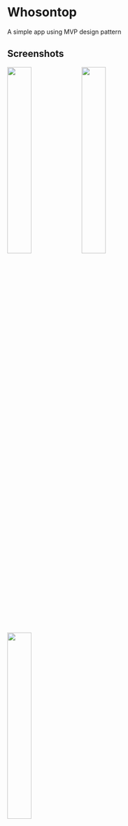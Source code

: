 # Whosontop
A simple app using MVP design pattern

## Screenshots
<div style="dispaly:flex">
    <img src="screenshots/who_1.jpg" width="33%">
    <img src="screenshots/who_2.jpg" width="33%">
    <img src="screenshots/who_3.jpg" width="33%">
</div>
